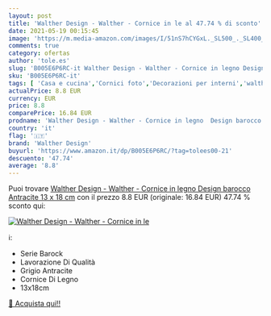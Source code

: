 ```yaml
---
layout: post
title: 'Walther Design - Walther - Cornice in le al 47.74 % di sconto'
date: 2021-05-19 00:15:45
image: 'https://m.media-amazon.com/images/I/51nS7hCYGxL._SL500_._SL400_.jpg'
comments: true
category: ofertas
author: 'tole.es'
slug: 'B005E6P6RC-it Walther Design - Walther - Cornice in legno Design barocco...'
sku: 'B005E6P6RC-it'
tags: [ 'Casa e cucina','Cornici foto','Decorazioni per interni','walther design', ]
actualPrice: 8.8 EUR
currency: EUR
price: 8.8
comparePrice: 16.84 EUR
prodname: 'Walther Design - Walther - Cornice in legno  Design barocco  Antracite  13 x 18 cm'
country: 'it'
flag: '🇮🇹'
brand: 'Walther Design'
buyurl: 'https://www.amazon.it/dp/B005E6P6RC/?tag=tolees00-21'
descuento: '47.74'
average: '8.8'
---
```


Puoi trovare [Walther Design - Walther - Cornice in legno  Design barocco  Antracite  13 x 18 cm](https://www.amazon.it/dp/B005E6P6RC/?tag=tolees00-21) con il prezzo 8.8 EUR (originale: 16.84 EUR) 47.74 % sconto qui:

[![Walther Design - Walther - Cornice in le](https://m.media-amazon.com/images/I/51nS7hCYGxL._SL500_._SL400_.jpg)](https://www.amazon.it/dp/B005E6P6RC/?tag=tolees00-21)

ℹ️:

- Serie Barock
- Lavorazione Di Qualità
- Grigio Antracite
- Cornice Di Legno
- 13x18cm

[🛒 Acquista qui!!](https://www.amazon.it/dp/B005E6P6RC/?tag=tolees00-21)
